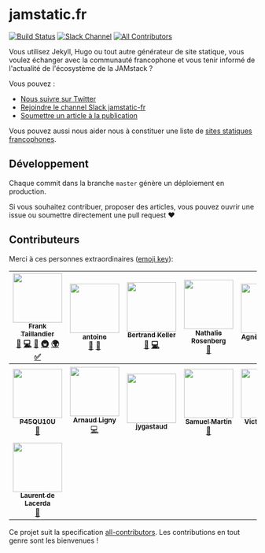 # jamstatic.fr

[![Build Status](https://travis-ci.org/jamstatic/jamstatic-fr.svg?branch=source)](https://travis-ci.org/jamstatic/jamstatic-fr)
[![Slack Channel](https://jamstatic.herokuapp.com/badge.svg)](https://jamstatic.herokuapp.com)
[![All Contributors](https://img.shields.io/badge/all_contributors-15-orange.svg?style=flat-square)](#contributors)


Vous utilisez Jekyll, Hugo ou tout autre générateur de site statique, vous
voulez échanger avec la communauté francophone et vous tenir informé de
l'actualité de l'écosystème de la JAMstack ?

Vous pouvez :

* [Nous suivre sur Twitter](https://twitter.com/jamstatic_fr)
* [Rejoindre le channel Slack jamstatic-fr](https://jamstatic.herokuapp.com/)
* [Soumettre un article à la  publication](https://github.com/jamstatic/jamstatic-fr/projects/1)

Vous pouvez aussi nous aider nous à constituer une liste de [sites statiques francophones](https://github.com/jamstatic/jamstatic-fr/wiki/Sources-des-sites-francophones).

## Développement

Chaque commit dans la branche `master` génère un déploiement en production.

Si vous souhaitez contribuer, proposer des articles, vous pouvez ouvrir une
issue ou soumettre directement une pull request :heart:

## Contributeurs

Merci à ces personnes extraordinaires ([emoji key](https://github.com/kentcdodds/all-contributors#emoji-key)):

<!-- ALL-CONTRIBUTORS-LIST:START - Do not remove or modify this section -->
<!-- prettier-ignore -->
| [<img src="https://avatars3.githubusercontent.com/u/103008?v=4" width="100px;"/><br /><sub><b>Frank Taillandier</b></sub>](https://frank.taillandier.me)<br />[📝](#blog-DirtyF "Blogposts") [💻](https://github.com/jamstatic/jamstatic-fr/commits?author=DirtyF "Code") [🎨](#design-DirtyF "Design") [🚇](#infra-DirtyF "Infrastructure (Hosting, Build-Tools, etc)") [🌍](#translation-DirtyF "Translation") [✅](#tutorial-DirtyF "Tutorials") | [<img src="https://avatars2.githubusercontent.com/u/6869488?v=4" width="100px;"/><br /><sub><b>antoine</b></sub>](https://www.quaternum.net)<br />[📝](#blog-antoinentl "Blogposts") [👀](#review-antoinentl "Reviewed Pull Requests") | [<img src="https://avatars2.githubusercontent.com/u/1500301?v=4" width="100px;"/><br /><sub><b>Bertrand Keller</b></sub>](http://bertrandkeller.info)<br />[📝](#blog-bertrandkeller "Blogposts") [💻](https://github.com/jamstatic/jamstatic-fr/commits?author=bertrandkeller "Code") | [<img src="https://avatars0.githubusercontent.com/u/2006947?v=4" width="100px;"/><br /><sub><b>Nathalie Rosenberg</b></sub>](https://github.com/Natouille)<br />[👀](#review-Natouille "Reviewed Pull Requests") | [<img src="https://avatars0.githubusercontent.com/u/1035145?v=4" width="100px;"/><br /><sub><b>Agnès Haasser</b></sub>](https://tut-tuuut.github.io)<br />[👀](#review-tut-tuuut "Reviewed Pull Requests") | [<img src="https://avatars0.githubusercontent.com/u/284742?v=4" width="100px;"/><br /><sub><b>Boris SCHAPIRA</b></sub>](https://borisschapira.com)<br />[📝](#blog-borisschapira "Blogposts") [👀](#review-borisschapira "Reviewed Pull Requests") | [<img src="https://avatars2.githubusercontent.com/u/78213?v=4" width="100px;"/><br /><sub><b>Nicolas Hoizey</b></sub>](https://nicolas-hoizey.com/)<br />[👀](#review-nhoizey "Reviewed Pull Requests") |
| :---: | :---: | :---: | :---: | :---: | :---: | :---: |
| [<img src="https://avatars2.githubusercontent.com/u/1941272?v=4" width="100px;"/><br /><sub><b>P45QU10U</b></sub>](https://github.com/P45QU10U)<br />[👀](#review-P45QU10U "Reviewed Pull Requests") | [<img src="https://avatars0.githubusercontent.com/u/80580?v=4" width="100px;"/><br /><sub><b>Arnaud Ligny</b></sub>](http://narno.org)<br />[💻](https://github.com/jamstatic/jamstatic-fr/commits?author=Narno "Code") | [<img src="https://avatars3.githubusercontent.com/u/1499325?v=4" width="100px;"/><br /><sub><b>jygastaud</b></sub>](http://gastaud.io)<br /> | [<img src="https://avatars3.githubusercontent.com/u/34697?v=4" width="100px;"/><br /><sub><b>Samuel Martin</b></sub>](http://blog.creaone.fr)<br />[👀](#review-martinsam "Reviewed Pull Requests") | [<img src="https://avatars0.githubusercontent.com/u/9438102?v=4" width="100px;"/><br /><sub><b>Victor Massé</b></sub>](http://inwardmovement.fr)<br />[👀](#review-inwardmovement "Reviewed Pull Requests") | [<img src="https://avatars1.githubusercontent.com/u/174418?v=4" width="100px;"/><br /><sub><b>Christophe Ducamp</b></sub>](https://christopheducamp.com/)<br />[👀](#review-ChristopheDucamp "Reviewed Pull Requests") | [<img src="https://avatars3.githubusercontent.com/u/2088264?v=4" width="100px;"/><br /><sub><b>Corinne Schillinger</b></sub>](https://github.com/inseo)<br />[👀](#review-inseo "Reviewed Pull Requests") |
| [<img src="https://avatars1.githubusercontent.com/u/6553086?v=4" width="100px;"/><br /><sub><b>Laurent de Lacerda</b></sub>](http://laurent.la)<br />[👀](#review-laurent-d "Reviewed Pull Requests") |
<!-- ALL-CONTRIBUTORS-LIST:END -->

Ce projet suit la specification [all-contributors](https://github.com/kentcdodds/all-contributors).
Les contributions en tout genre sont les bienvenues !
